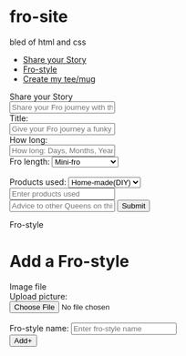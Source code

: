 # fro-site
bled of html and css
<html>
<head>
<link rel="stylesheet" href="bootstrap.css"/>
<link rel="stylesheet" type="text/css" href="css/style.css"/>
<link rel="stylesheet" href="css/font-awesome.min.css"/>
<script src="jquery.js"></script>
<script src= "bootstrap.js"></script>
</head>
<body>
<ul class= "nav nav-tabs">
<li class="active"><a data-toggle="tab" href="#Share your Story">Share your Story </a></li>
<li><a data-toggle="tab" href="#Fro-style">Fro-style</a></li>
<li><a data-toggle="tab" href="#Create my tee/mug">Create my tee/mug</a></li>
</ul>
<div class="tab-content">
<div id="Share your Story" class="tab-pane fade in active">
<div class="panel panel-info margin-top10">
<div class="panel-heading">
 Share your Story
</div>
<div class="panel-body height">
<form>
<input class="form-control" type="text" name="Share your Story" placeholder="Share your Fro journey with the world, you just might be helping a Queen in need"/>
<br>
Title:<br>
<input class="form-control" type="text" name="Title" placeholder="Give your Fro journey a funky title e.g My kinky bud gist"/>
<br>
How long:<br>
<input class="form-control" type="text" placeholder="How long: Days, Months, Years. Please specify"/>
<br>
Fro length:
<select name="Fro-length">
<option value="mini-fro">Mini-fro</option>
<option value="Neck-length(NL)"> Neck-length</option>
<option value="Shoulder-length(SL)"> Shoulder-length</option>
<option value="Arm pit-length(APL)"> Arm pit-length</option>
<option value="Bra strap-length(BSL)"> Bra strap-length</option>
<option value="Waist-length(WL)"> Waist-length</option>
<option value="Hip-length(HL)"> Hip-length</option>
</select>
<br><br>
Products used:
<select name="Products used">
<option value="Home-made(DIY)">Home-made(DIY)</option>
<option value="Store-purchase"> Store-purchase</option>
</select>
<br>
<input class="form-control" type="text" name="products used" placeholder="Enter products used"/>
<br>
<input class="form-control" type="text" name="advice" placeholder="Advice to other Queens on this journey with you"/>
<input type="submit" value="Submit" class="btn btn-primary"/>
</form>
</div>
</div>
</div>
<div id="Fro-style" class="tab-pane fade">
<div class="panel panel-warning margin-top10">
<div class="panel-heading">
 Fro-style
</div>
<div class="panel-body height">
<form>
<h1> Add a Fro-style</h1>
<label for="imageupload">Image file</label>
<br>
Upload picture:<br>
<input id="imageupload" type="file" name="imageupload"/><br/>
<br>
Fro-style name:
<input class="form-control" type="text" name="fro-style name" placeholder="Enter fro-style name"/>
<br>
<input type="submit" value="Add+" name="Add+" id="Add+" class="btn btn-success"/>
</form>
</div>
</div>
</div>

</div>
</body>
</html>

